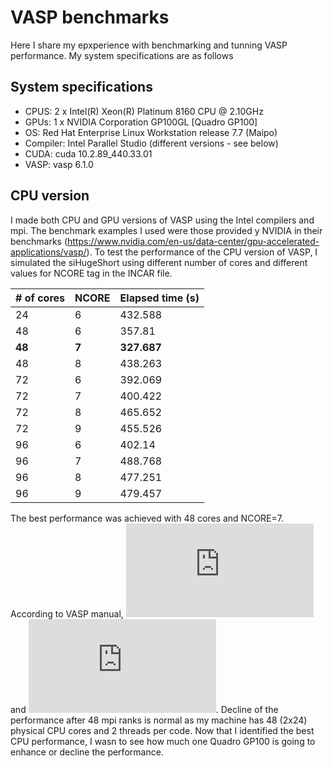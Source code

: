 # VASP benchmarks

Here I share my epxperience with benchmarking and tunning VASP performance. My system specifications are as follows

## System specifications
- CPUS: 2 x Intel(R) Xeon(R) Platinum 8160 CPU @ 2.10GHz
- GPUs: 1 x NVIDIA Corporation GP100GL [Quadro GP100]
- OS: Red Hat Enterprise Linux Workstation release 7.7 (Maipo)
- Compiler: Intel Parallel Studio (different versions - see below)
- CUDA: cuda 10.2.89_440.33.01
- VASP: vasp 6.1.0

## CPU version
I made both CPU and GPU versions of VASP using the Intel compilers and mpi. The benchmark examples I used were those provided y NVIDIA in their benchmarks (https://www.nvidia.com/en-us/data-center/gpu-accelerated-applications/vasp/). To test the performance of the CPU version of VASP, I simulated the siHugeShort using different number of cores and different values for NCORE tag in the INCAR file.  

| # of cores | NCORE | Elapsed time (s) |
| ------------- | ------------- | ------------- |
| 24	| 6	| 432.588 |
| 48	| 6	| 357.81 |
| **48** |	**7** |	**327.687** |
| 48 |	8 |	438.263 |
| 72 |	6 |	392.069 |
| 72 |	7 |	400.422 |
| 72 |	8 |	465.652 |
| 72 |	9 |	455.526 |
| 96 |	6 |	402.14 |
| 96 |	7 |	488.768 |
| 96 |	8 |	477.251 |
| 96 |	9	| 479.457 |

The best performance was achieved with 48 cores and NCORE=7. According to VASP manual, ![](http://latex.codecogs.com/gif.latex?NCORE%20%3D%20core%20%5C%23/NPAR) and ![](http://latex.codecogs.com/gif.latex?NPAR%20%5Capprox%20%5Csqrt%7Bcore%5C%23%7D). Decline of the performance after 48 mpi ranks is normal as my machine has 48 (2x24) physical CPU cores and 2 threads per code. Now that I identified the best CPU performance, I wasn to see how much one Quadro GP100 is going to enhance or decline the performance.


